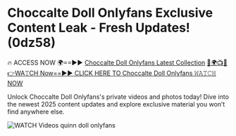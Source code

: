 # Choccalte Doll Onlyfans Exclusive Content Leak - Fresh Updates! (0dz58)

🔥 ACCESS NOW 🌍==►► <a href="https://tinyurl.com/3fjeunct" rel="nofollow">Choccalte Doll Onlyfans Latest Collection</a></h3>
[🔴🌍📺📱👉WA𝚃CH Now==►► CLICK HERE TO Choccalte Doll Onlyfans 𝚆𝙰𝚃𝙲𝙷 NOW](https://tinyurl.com/3fjeunct)

Unlock Choccalte Doll Onlyfans's private videos and photos today! Dive into the newest 2025 content updates and explore exclusive material you won’t find anywhere else.


<a href="https://tinyurl.com/3fjeunct" rel="nofollow" data-target="animated-image.originalLink"><img src="https://camo.githubusercontent.com/8a4f000d20f83aca3bf7ec5f350d767afa0574a8a352519fd8cfa583a6f93a33/68747470733a2f2f692e696d6775722e636f6d2f644a486b345a712e676966" alt="WATCH Videos" data-canonical-src="https://i.imgur.com/dJHk4Zq.gif" style="max-width: 100%; display: inline-block;" data-target="animated-image.originalImage"></a>
quinn doll onlyfans